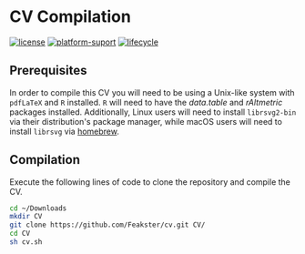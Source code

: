# CV Compilation

<!-- Badges -->
[![license](https://img.shields.io/badge/license-MIT-blue)](https://choosealicense.com/licenses/mit/)
[![platform-suport](https://img.shields.io/badge/platform-linux%20%7C%20macos-lightgrey)](https://en.wikipedia.org/wiki/Computing_platform)
[![lifecycle](https://img.shields.io/badge/lifecycle-stable-brightgreen.svg)](https://www.tidyverse.org/lifecycle/#stable)

## Prerequisites
In order to compile this CV you will need to be using a Unix-like system with `pdfLaTeX` and `R` installed. `R` will need to have the _data.table_ and _rAltmetric_ packages installed. Additionally, Linux users will need to install `librsvg2-bin` via their distribution's package manager, while macOS users will need to install `librsvg` via [homebrew](https://brew.sh/).

## Compilation
Execute the following lines of code to clone the repository and compile the CV.

```bash
cd ~/Downloads
mkdir CV
git clone https://github.com/Feakster/cv.git CV/
cd CV
sh cv.sh
```
